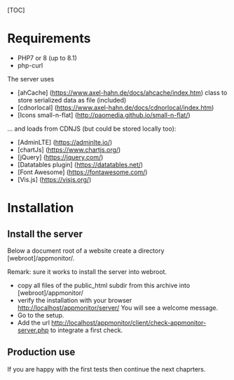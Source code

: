 <style>
	.mark{background:#fc0; color:#f22;}
	.optional{color:#888;}
</style>

[TOC]
# Requirements #

- PHP7 or 8 (up to 8.1)
- php-curl

The server uses

- [ahCache] (<https://www.axel-hahn.de/docs/ahcache/index.htm>) class to store
   serialized data as file (included)
- [cdnorlocal] (<https://www.axel-hahn.de/docs/cdnorlocal/index.htm>)
- [Icons small-n-flat] (<http://paomedia.github.io/small-n-flat/>)

... and loads from CDNJS (but could be stored locally too):

- [AdminLTE] (<https://adminlte.io/>)
- [chartJs] (<https://www.chartjs.org/>)
- [jQuery] (<https://jquery.com/>)
- [Datatables plugin] (<https://datatables.net/>)
- [Font Awesome] (<https://fontawesome.com/>)
- [Vis.js] (<https://visjs.org/>)

# Installation #

## Install the server ##

Below a document root of a website create a directory [webroot]/appmonitor/.

Remark: sure it works to install the server into webroot.

- copy all files of the public_html subdir from this archive into [webroot]/appmonitor/
- verify the installation with your browser
  <http://localhost/appmonitor/server/>
  You will see a welcome message.
- Go to the setup.
- Add the url <http://localhost/appmonitor/client/check-appmonitor-server.php> to integrate a first check.

## Production use ##

If you are happy with the first tests then continue the next chaprters.

